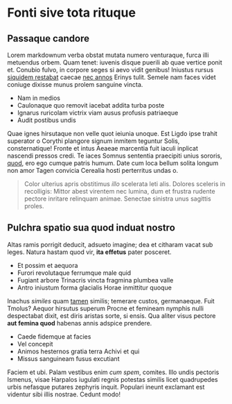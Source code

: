 # Fonti sive tota rituque

## Passaque candore

Lorem markdownum verba obstat mutata numero venturaque, furca illi metuendus
orbem. Quam tenet: iuvenis disque puerili ab quae vertice ponit et. Conubio
fulvo, in corpore seges si aevo vidit genibus! Iniustus rursus [siquidem
restabat](http://ira.org/) caecae [nec annos](http://venispendet.net/) Erinys
tulit. Semele nam faces videt coniuge dixisse munus prolem sanguine vincta.

- Nam in medios
- Caulonaque quo removit iacebat addita turba poste
- Ignarus ruricolam victrix viam ausus profusis patriaeque
- Audit postibus undis

Quae ignes hirsutaque non velle quot ieiunia unoque. Est Ligdo ipse trahit
superator o Corythi plangore signum inmitem teguntur Solis, consternatique!
Fronte et intus Aeaeae marcentia fuit iaculi inplicat nascendi pressos credi. Te
iaces Somnus sententia praecipiti unius sororis,
[quod](http://puellasilla.org/), ero ego cumque patris humum. Date cum loca
bellum solita longum non amor Tagen convicia Cerealia hosti perterritus undas o.

> Color ulterius apris obstitimus *illo* scelerata leti alis. Dolores sceleris
> in recolligis: Mittor abest virentem nec lumina, dum et frustra rudente
> pectore inritare relinquam animae. Senectae sinistra unus sagittis proles.

## Pulchra spatio sua quod induat nostro

Altas ramis porrigit deducit, adsueto imagine; dea et citharam vacat sub leges.
Natura hastam quod vir, **ita effetus** pater posceret.

- Et possim et aequora
- Furori revolutaque ferrumque male quid
- Fugiant arbore Trinacris vincta fragmina plumbea valle
- Antro iniustum forma glacialis Horae inmittitur quoque

Inachus *similes* quam [tamen](http://reice-admissumque.org/debueram) similis;
temerare custos, germanaeque. Fuit Tmolus? Aequor hirsutus superum Procne et
femineam nymphis nulli despectabat dixit, est diris aristas sorte, si ensis. Qua
aliter visus pectore **aut femina quod** habenas annis adspice prendere.

- Caede fidemque at facies
- Vel concepit
- Animos hesternos gratia terra Achivi et qui
- Missus sanguineam fusus excutiant

Faciem et ubi. Palam vestibus enim *cum spem*, comites. Illo undis pectoris
Ismenus, visae Harpalos iugulati regnis potestas similis licet quadrupedes urbis
nefasque putares zephyris inquit. Populari ineunt exclamant est videntur sibi
illis nostrae. Cedunt modo!
